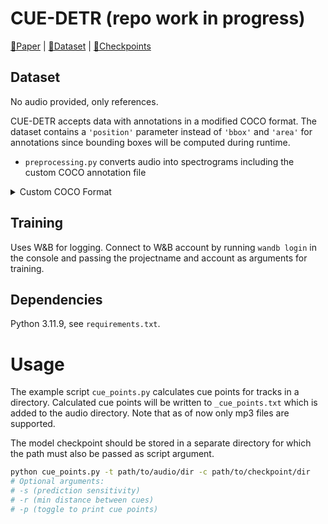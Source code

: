 # CUE-DETR (repo work in progress)

[📜Paper](https://www.arxiv.org/abs/2407.06823) | [🤗Dataset](https://huggingface.co/datasets/disco-eth/edm-cue) | [🤗Checkpoints](https://huggingface.co/disco-eth/cue-detr/tree/main)

## Dataset

No audio provided, only references.

CUE-DETR accepts data with annotations in a modified COCO format. The dataset contains a `'position'` parameter instead of `'bbox'` and `'area'` for annotations since bounding boxes will be computed during runtime. 

* `preprocessing.py` converts audio into spectrograms including the custom COCO annotation file

<details>
<summary> Custom COCO Format </summary>

```python
data = {
    'images' : [{
        'id': img_id,
        'width': int,
        'height': int,
        'file_name' : filename,
    }]
    'annotations': [{
        'id': annotation_id,
        'image_id': img_id,
        'category_id': 0,
        'position': int # cue position instead of bounding box
    }],
    'categories': [{
        'id': 0,
        'name': 'cue',
        'supercategory' : 'cue'
    }]
}
```
</details>


## Training

Uses W&B for logging. Connect to W&B account by running `wandb login` in the console and passing the projectname and account as arguments for training.


## Dependencies

Python 3.11.9, see `requirements.txt`.


# Usage

The example script `cue_points.py` calculates cue points for tracks in a directory. Calculated cue points will be written to `_cue_points.txt` which is added to the audio directory. Note that as of now only mp3 files are supported.

The model checkpoint should be stored in a separate directory for which the path must also be passed as script argument.

```bash
python cue_points.py -t path/to/audio/dir -c path/to/checkpoint/dir
# Optional arguments:
# -s (prediction sensitivity)
# -r (min distance between cues)
# -p (toggle to print cue points)
```

